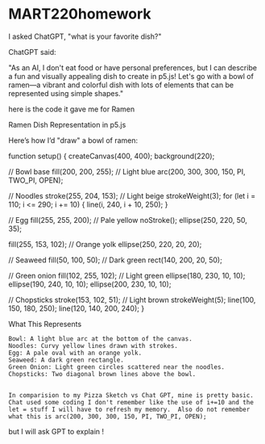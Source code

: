 # MART220homework
 
 
 I asked ChatGPT, "what is your favorite dish?"

ChatGPT said:


"As an AI, I don't eat food or have personal preferences, but I can describe a fun and visually appealing dish to create in p5.js! Let's go with a bowl of ramen—a vibrant and colorful dish with lots of elements that can be represented using simple shapes."

here is the code it gave me for Ramen

Ramen Dish Representation in p5.js

Here’s how I’d "draw" a bowl of ramen:

function setup() {
  createCanvas(400, 400);
  background(220);

  // Bowl base
  fill(200, 200, 255); // Light blue
  arc(200, 300, 300, 150, PI, TWO_PI, OPEN);

  // Noodles
  stroke(255, 204, 153); // Light beige
  strokeWeight(3);
  for (let i = 110; i <= 290; i += 10) {
    line(i, 240, i + 10, 250);
  }

  // Egg
  fill(255, 255, 200); // Pale yellow
  noStroke();
  ellipse(250, 220, 50, 35);

  fill(255, 153, 102); // Orange yolk
  ellipse(250, 220, 20, 20);

  // Seaweed
  fill(50, 100, 50); // Dark green
  rect(140, 200, 20, 50);

  // Green onion
  fill(102, 255, 102); // Light green
  ellipse(180, 230, 10, 10);
  ellipse(190, 240, 10, 10);
  ellipse(200, 230, 10, 10);

  // Chopsticks
  stroke(153, 102, 51); // Light brown
  strokeWeight(5);
  line(100, 150, 180, 250);
  line(120, 140, 200, 240);
}

What This Represents

    Bowl: A light blue arc at the bottom of the canvas.
    Noodles: Curvy yellow lines drawn with strokes.
    Egg: A pale oval with an orange yolk.
    Seaweed: A dark green rectangle.
    Green Onion: Light green circles scattered near the noodles.
    Chopsticks: Two diagonal brown lines above the bowl.


    In comparision to my Pizza Sketch vs Chat GPT, mine is pretty basic. Chat used some coding I don't remember like the use of i+=10 and the let = stuff I will have to refresh my memory.  Also do not remember what this is arc(200, 300, 300, 150, PI, TWO_PI, OPEN);
but I will ask GPT to explain ! 

